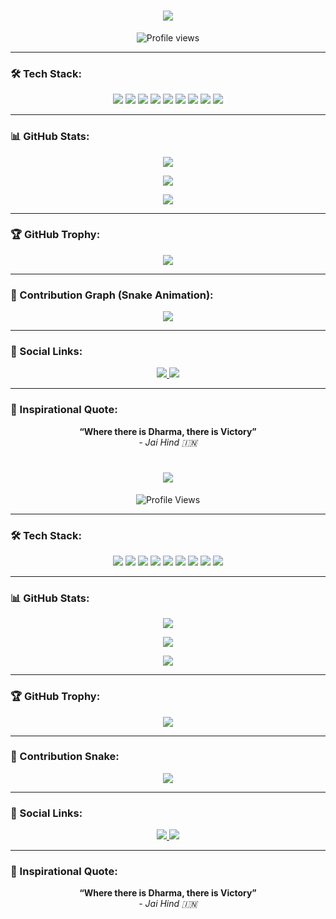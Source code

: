 <h1 align="center">
  <img src="https://readme-typing-svg.herokuapp.com/?lines=Hello+👋+I'm+Yadhu Nandanan;B.Tech+CSE+Student;Web+Developer+|+UPSC+Aspirant;Infrastructure+Lover🇮🇳;Mission+LBSNAA🚩&center=true&size=28" />
</h1>

<p align="center">
  <img src="https://komarev.com/ghpvc/?username=YOUR_GITHUB_USERNAME&label=Profile%20views&color=0e75b6&style=flat" alt="Profile views" />
</p>

---

### 🛠️ Tech Stack:

<p align="center">
  <img src="https://img.shields.io/badge/C-00599C?style=for-the-badge&logo=c&logoColor=white" />
  <img src="https://img.shields.io/badge/C++-00599C?style=for-the-badge&logo=c%2B%2B&logoColor=white" />
  <img src="https://img.shields.io/badge/Python-3776AB?style=for-the-badge&logo=python&logoColor=white" />
  <img src="https://img.shields.io/badge/HTML5-E34F26?style=for-the-badge&logo=html5&logoColor=white" />
  <img src="https://img.shields.io/badge/CSS3-1572B6?style=for-the-badge&logo=css3&logoColor=white" />
  <img src="https://img.shields.io/badge/JavaScript-F7DF1E?style=for-the-badge&logo=javascript&logoColor=black" />
  <img src="https://img.shields.io/badge/Git-F05032?style=for-the-badge&logo=git&logoColor=white" />
  <img src="https://img.shields.io/badge/GitHub-181717?style=for-the-badge&logo=github&logoColor=white" />
  <img src="https://img.shields.io/badge/VS%20Code-007ACC?style=for-the-badge&logo=visual-studio-code&logoColor=white" />
</p>

---

### 📊 GitHub Stats:

<p align="center">
  <img src="https://github-readme-stats.vercel.app/api?username=YOUR_GITHUB_USERNAME&show_icons=true&theme=tokyonight" />
</p>

<p align="center">
  <img src="https://github-readme-streak-stats.herokuapp.com/?user=YOUR_GITHUB_USERNAME&theme=tokyonight" />
</p>

<p align="center">
  <img src="https://github-readme-stats.vercel.app/api/top-langs/?username=YOUR_GITHUB_USERNAME&layout=compact&theme=tokyonight" />
</p>

---

### 🏆 GitHub Trophy:

<p align="center">
  <img src="https://github-profile-trophy.vercel.app/?username=YOUR_GITHUB_USERNAME&theme=radical&no-bg=true&no-frame=true" />
</p>

---

### 🐍 Contribution Graph (Snake Animation):

<p align="center">
  <img src="https://github.com/YOUR_GITHUB_USERNAME/YOUR_GITHUB_USERNAME/raw/output/github-contribution-grid-snake.svg" />
</p>

---

### 🔗 Social Links:

<p align="center">
  <a href="https://linkedin.com/in/yourusername" target="_blank">
    <img src="https://img.shields.io/badge/LinkedIn-0077B5?style=for-the-badge&logo=linkedin&logoColor=white" />
  </a>
  <a href="https://instagram.com/yourusername" target="_blank">
    <img src="https://img.shields.io/badge/Instagram-E4405F?style=for-the-badge&logo=instagram&logoColor=white" />
  </a>
</p>

---

### 🚩 Inspirational Quote:

<p align="center">
  <b>“Where there is Dharma, there is Victory”</b> <br>
  <i>- Jai Hind 🇮🇳</i>
</p>
<!-- Typing animation header -->
<h1 align="center">
  <img src="https://readme-typing-svg.demolab.com/?lines=Hello+👋,+I+am+YourName;B.Tech+CSE+Student;Web+Developer+and+UPSC+Aspirant;Infrastructure+Lover+🇮🇳;Mission+LBSNAA+🚩&center=true&size=28">
</h1>

<!-- Profile views counter -->
<p align="center">
  <img src="https://komarev.com/ghpvc/?username=YOUR_GITHUB_USERNAME&label=Profile%20views&color=0e75b6&style=flat" alt="Profile Views" />
</p>

---

### 🛠️ Tech Stack:

<p align="center">
  <img src="https://img.shields.io/badge/C-00599C?style=for-the-badge&logo=c&logoColor=white" />
  <img src="https://img.shields.io/badge/C++-00599C?style=for-the-badge&logo=c%2B%2B&logoColor=white" />
  <img src="https://img.shields.io/badge/Python-3776AB?style=for-the-badge&logo=python&logoColor=white" />
  <img src="https://img.shields.io/badge/HTML5-E34F26?style=for-the-badge&logo=html5&logoColor=white" />
  <img src="https://img.shields.io/badge/CSS3-1572B6?style=for-the-badge&logo=css3&logoColor=white" />
  <img src="https://img.shields.io/badge/JavaScript-F7DF1E?style=for-the-badge&logo=javascript&logoColor=black" />
  <img src="https://img.shields.io/badge/Git-F05032?style=for-the-badge&logo=git&logoColor=white" />
  <img src="https://img.shields.io/badge/GitHub-181717?style=for-the-badge&logo=github&logoColor=white" />
  <img src="https://img.shields.io/badge/VS%20Code-007ACC?style=for-the-badge&logo=visual-studio-code&logoColor=white" />
</p>

---

### 📊 GitHub Stats:

<p align="center">
  <img src="https://github-readme-stats.vercel.app/api?username=YOUR_GITHUB_USERNAME&show_icons=true&theme=tokyonight" />
</p>

<p align="center">
  <img src="https://github-readme-streak-stats.herokuapp.com/?user=YOUR_GITHUB_USERNAME&theme=tokyonight" />
</p>

<p align="center">
  <img src="https://github-readme-stats.vercel.app/api/top-langs/?username=YOUR_GITHUB_USERNAME&layout=compact&theme=tokyonight" />
</p>

---

### 🏆 GitHub Trophy:

<p align="center">
  <img src="https://github-profile-trophy.vercel.app/?username=YOUR_GITHUB_USERNAME&theme=radical&no-bg=true&no-frame=true" />
</p>

---

### 🐍 Contribution Snake:

<p align="center">
  <img src="https://raw.githubusercontent.com/YOUR_GITHUB_USERNAME/YOUR_GITHUB_USERNAME/output/github-contribution-grid-snake.svg" />
</p>

---

### 🔗 Social Links:

<p align="center">
  <a href="https://linkedin.com/in/yourusername" target="_blank">
    <img src="https://img.shields.io/badge/LinkedIn-0077B5?style=for-the-badge&logo=linkedin&logoColor=white" />
  </a>
  <a href="https://instagram.com/yourusername" target="_blank">
    <img src="https://img.shields.io/badge/Instagram-E4405F?style=for-the-badge&logo=instagram&logoColor=white" />
  </a>
</p>

---

### 🚩 Inspirational Quote:

<p align="center">
  <b>“Where there is Dharma, there is Victory”</b> <br>
  <i>- Jai Hind 🇮🇳</i>
</p>
